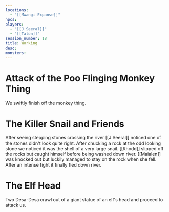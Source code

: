 ```yaml
---
locations:
  - "[[Mwangi Expanse]]"
npcs: 
players:
  - "[[J Seeral]]"
  - "[[Talon]]"
session_number: 18
title: Working
desc: 
monsters:
---
```

# Attack of the Poo Flinging Monkey Thing
We swiftly finish off the monkey thing.

# The Killer Snail and Friends
After seeing stepping stones crossing the river [[J Seeral]] noticed one of the stones didn't look quite right.  After chucking a rock at the odd looking stone we noticed it was the shell of a very large snail.  [[Rhodd]] slipped off the rocks but caught himself before being washed down river.  [[Maialen]] was knocked out but luckily managed to stay on the rock when she fell. After an intense fight it finally fled down river.

# The Elf Head
Two Desa-Desa crawl out of a giant statue of an elf's head and proceed to attack us.